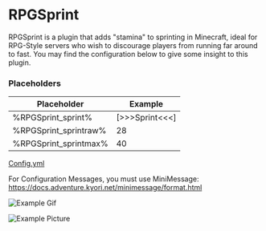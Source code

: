 # RPGSprint
RPGSprint is a plugin that adds "stamina" to sprinting in Minecraft, ideal for RPG-Style servers who wish to discourage players from running far around to fast. You may find the configuration below to give some insight to this plugin.

### Placeholders

| Placeholder | Example |
| --------------- | --------------- |
| %RPGSprint_sprint% | [>>>Sprint<<<] |
| %RPGSprint_sprintraw% | 28 |
| %RPGSprint_sprintmax% | 40 |



[Config.yml](https://github.com/LoJoSho/RPGSprint/blob/master/src/main/resources/config.yml)

For Configuration Messages, you must use MiniMessage: https://docs.adventure.kyori.net/minimessage/format.html

![Example Gif](https://i.imgur.com/CwBXcvW.gif)

![Example Picture](https://i.imgur.com/vxqCif4.png)
